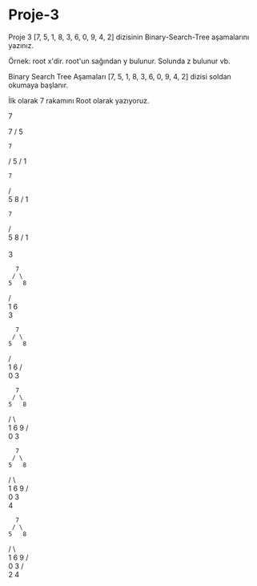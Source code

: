 # Proje-3

Proje 3
[7, 5, 1, 8, 3, 6, 0, 9, 4, 2] dizisinin Binary-Search-Tree aşamalarını yazınız.

Örnek: root x'dir. root'un sağından y bulunur. Solunda z bulunur vb.

Binary Search Tree Aşamaları
[7, 5, 1, 8, 3, 6, 0, 9, 4, 2] dizisi soldan okumaya başlanır.

İlk olarak 7 rakamını Root olarak yazıyoruz. 

7

  7
 /
5
 
    7
   /
  5
 /
1 

    7
   / \
  5   8
 /
1 

    7
   / \
  5   8
 / 
1  
 \
  3
  
      7
     / \
    5   8
   / \
  1   6
   \
    3

      7
     / \
    5   8
   / \
  1   6
 / \
0   3

      7
     / \
    5   8
   / \   \
  1   6   9
 / \
0   3

      7
     / \
    5   8
   / \   \
  1   6   9
 / \
0   3
     \
      4


      7
     / \
    5   8
   / \   \
  1   6   9
 / \
0   3
   / \
  2   4
